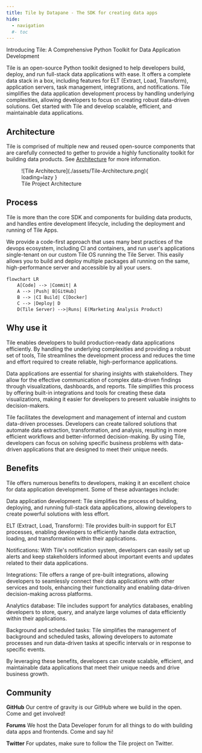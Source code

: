 ```yaml
---
title: Tile by Datapane - The SDK for creating data apps
hide:
  - navigation
  #- toc
---
```


Introducing Tile: A Comprehensive Python Toolkit for Data Application Development

Tile is an open-source Python toolkit designed to help developers build, deploy, and run full-stack data applications with ease. It offers a complete data stack in a box, including features for ELT (Extract, Load, Transform), application servers, task management, integrations, and notifications. Tile simplifies the data application development process by handling underlying complexities, allowing developers to focus on creating robust data-driven solutions. Get started with Tile and develop scalable, efficient, and maintainable data applications.


## Architecture

Tile is comprised of multiple new and reused open-source components that are carefully connected to gether to provide a highly functionality toolkit for building data products. See [Architecture](./architecture.md) for more information.


<figure markdown>
  ![Tile Architecture](./assets/Tile-Architecture.png){ loading=lazy }
  <figcaption>Tile Project Architecture</figcaption>
</figure>


## Process

Tile is more than the core SDK and components for building data products, and handles entire development lifecycle, including the deployment and running of Tile Apps.

We provide a code-first approach that uses many best practices of the devops ecosystem,  including CI and containers, and run user's applications single-tenant on our custom Tile OS running the Tile Server. This easily allows you to build and deploy multiple packages all running on the same, high-performance server and accessible by all your users.

```mermaid
flowchart LR
    A[Code] --> |Commit| A
    A --> |Push| B[GitHub]
    B --> |CI Build| C[Docker]
    C --> |Deploy| D
    D(Tile Server) -->|Runs| E(Marketing Analysis Product)
```

## Why use it

Tile enables developers to build production-ready data applications efficiently. By handling the underlying complexities and providing a robust set of tools, Tile streamlines the development process and reduces the time and effort required to create reliable, high-performance applications.

Data applications are essential for sharing insights with stakeholders. They allow for the effective communication of complex data-driven findings through visualizations, dashboards, and reports. Tile simplifies this process by offering built-in integrations and tools for creating these data visualizations, making it easier for developers to present valuable insights to decision-makers.

Tile facilitates the development and management of internal and custom data-driven processes. Developers can create tailored solutions that automate data extraction, transformation, and analysis, resulting in more efficient workflows and better-informed decision-making. By using Tile, developers can focus on solving specific business problems with data-driven applications that are designed to meet their unique needs.


## Benefits

Tile offers numerous benefits to developers, making it an excellent choice for data application development. Some of these advantages include:

Data application development: Tile simplifies the process of building, deploying, and running full-stack data applications, allowing developers to create powerful solutions with less effort.

ELT (Extract, Load, Transform): Tile provides built-in support for ELT processes, enabling developers to efficiently handle data extraction, loading, and transformation within their applications.

Notifications: With Tile's notification system, developers can easily set up alerts and keep stakeholders informed about important events and updates related to their data applications.

Integrations: Tile offers a range of pre-built integrations, allowing developers to seamlessly connect their data applications with other services and tools, enhancing their functionality and enabling data-driven decision-making across platforms.

Analytics database: Tile includes support for analytics databases, enabling developers to store, query, and analyze large volumes of data efficiently within their applications.

Background and scheduled tasks: Tile simplifies the management of background and scheduled tasks, allowing developers to automate processes and run data-driven tasks at specific intervals or in response to specific events.

By leveraging these benefits, developers can create scalable, efficient, and maintainable data applications that meet their unique needs and drive business growth.


## Community

**GitHub**
Our centre of gravity is our GitHub where we build in the open. Come and get involved!

**Forums**
We host the Data Developer forum for all things to do with building data apps and frontends. Come and say hi!

**Twitter**
For updates, make sure to follow the Tile project on Twitter.
